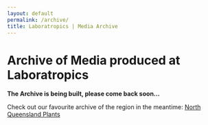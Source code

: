 ```yaml
---
layout: default
permalink: /archive/
title: Laboratropics | Media Archive
---
```


# Archive of Media produced at Laboratropics

**The Archive is being built, please come back soon...**

Check out our favourite archive of the region in the meantime: [North Queensland Plants](http://northqueenslandplants.com/)
